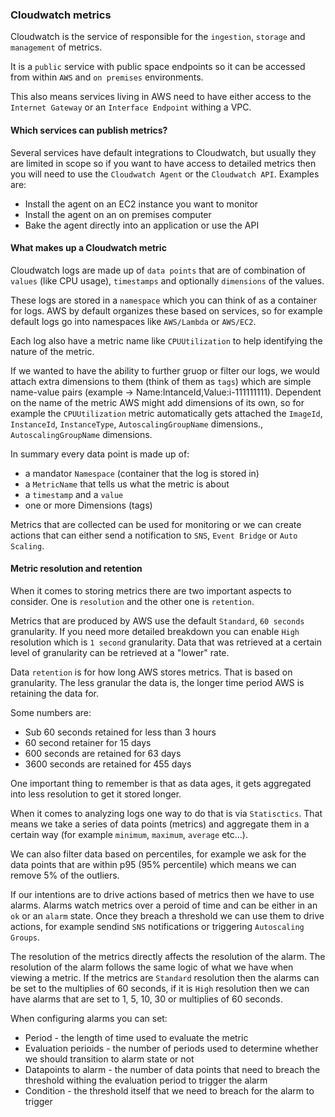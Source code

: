 ### Cloudwatch metrics 

Cloudwatch is the service of responsible for the `ingestion`, `storage` and `management` of metrics.

It is a `public` service with public space endpoints so it can be accessed from within `AWS` and `on premises` environments.

This also means services living in AWS need to have either access to the `Internet Gateway` or an `Interface Endpoint` withing a VPC.

#### Which services can publish metrics?

Several services have default integrations to Cloudwatch, but usually they are limited in scope so if you want to have access to detailed metrics then you will need to use the `Cloudwatch Agent` or the `Cloudwatch API`. Examples are:

- Install the agent on an EC2 instance you want to monitor
- Install the agent on an on premises computer
- Bake the agent directly into an application or use the API

#### What makes up a Cloudwatch metric

Cloudwatch logs are made up of `data points` that are of combination of `values` (like CPU usage), `timestamps` and optionally `dimensions` of the values.

These logs are stored in a `namespace` which you can think of as a container for logs. AWS by default organizes these based on services, so for example default logs go into namespaces like `AWS/Lambda` or `AWS/EC2`.

Each log also have a metric name like `CPUUtilization` to help identifying the nature of the metric.

If we wanted to have the ability to further gruop or filter our logs, we would attach extra dimensions to them (think of them as `tags`) which are simple name-value pairs (example -> Name:IntanceId,Value:i-111111111). Dependent on the name of the metric AWS might add dimensions of its own, so for example the `CPUUtilization` metric automatically gets attached the `ImageId`, `InstanceId`, `InstanceType`, `AutoscalingGroupName` dimensions., `AutoscalingGroupName` dimensions.

In summary every data point is made up of:

- a mandator `Namespace` (container that the log is stored in)
- a `MetricName` that tells us what the metric is about
- a `timestamp` and a `value`
- one or more Dimensions (tags)

Metrics that are collected can be used for monitoring or we can create actions that can either send a notification to `SNS`, `Event Bridge` or `Auto Scaling`.

#### Metric resolution and retention

When it comes to storing metrics there are two important aspects to consider. One is `resolution` and the other one is `retention`.

Metrics that are produced by AWS use the default `Standard`, `60 seconds` granularity. If you need more detailed breakdown you can enable `High` resolution which is `1 second` granularity. Data that was retrieved at a certain level of granularity can be retrieved at a "lower" rate.

Data `retention` is for how long AWS stores metrics. That is based on granularity. The less granular the data is, the longer time period AWS is retaining the data for.

Some numbers are:

- Sub 60 seconds retained for less than 3 hours
- 60 second retainer for 15 days
- 600 seconds are retained for 63 days
- 3600 seconds are retained for 455 days

One important thing to remember is that as data ages, it gets aggregated into less resolution to get it stored longer.

When it comes to analyzing logs one way to do that is via `Statisctics`. That means we take a series of data points (metrics) and aggregate them in a certain way (for example `minimum`, `maximum`, `average` etc...).

We can also filter data based on percentiles, for example we ask for the data points that are within p95 (95% percentile) which means we can remove 5% of the outliers.

If our intentions are to drive actions based of metrics then we have to use alarms. Alarms watch metrics over a peroid of time and can be either in an `ok` or an `alarm` state. Once they breach a threshold we can use them to drive actions, for example sendind `SNS` notifications or triggering `Autoscaling Groups`. 

The resolution of the metrics directly affects the resolution of the alarm. The resolution of the alarm follows the same logic of what we have when viewing a metric. If the metrics are `Standard` resolution then the alarms can be set to the multiplies of 60 seconds, if it is `High` resolution then we can have alarms that are set to 1, 5, 10, 30 or multiplies of 60 seconds.

When configuring alarms you can set:

- Period - the length of time used to evaluate the metric
- Evaluation perioids - the number of periods used to determine whether we should transition to alarm state or not
- Datapoints to alarm - the number of data points that need to breach the threshold withing the evaluation period to trigger the alarm
- Condition - the threshold itself that we need to breach for the alarm to trigger
